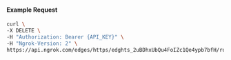 <!-- Code generated for API Clients. DO NOT EDIT. -->

#### Example Request

```bash
curl \
-X DELETE \
-H "Authorization: Bearer {API_KEY}" \
-H "Ngrok-Version: 2" \
https://api.ngrok.com/edges/https/edghts_2uBDhxUbQu4FoIZc1Qe4ypb7bfH/routes/edghtsrt_2uBDhxUwQQBaCVhY3DQKft1MDPt/request_headers
```
